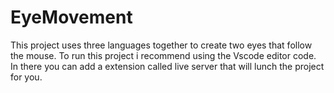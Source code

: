 # EyeMovement
This project uses three languages together to create two eyes that follow the mouse. 
To run this project i recommend using the Vscode editor code. In there you can add a extension called live server that will lunch the project for you.
